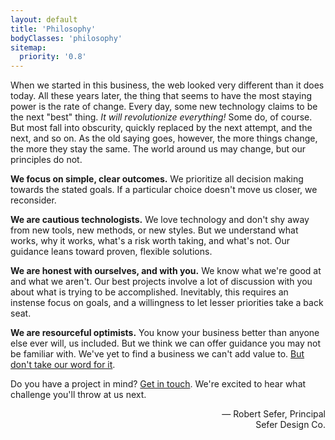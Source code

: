 ```yaml
---
layout: default
title: 'Philosophy'
bodyClasses: 'philosophy'
sitemap:
  priority: '0.8'
---
```


When we started in this business, the web looked very different than it does today. All these years later, the thing that seems to have the most staying power is the rate of change. Every day, some new technology claims to be the next "best" thing. *It will revolutionize everything!* Some do, of course. But most fall into obscurity, quickly replaced by the next attempt, and the next, and so on. As the old saying goes, however, the more things change, the more they stay the same. The world around us may change, but our principles do not.

**We focus on simple, clear outcomes.** We prioritize all decision making towards the stated goals. If a particular choice doesn't move us closer, we reconsider.

**We are cautious technologists.** We love technology and don't shy away from new tools, new methods, or new styles. But we understand what works, why it works, what's a risk worth taking, and what's not. Our guidance leans toward proven, flexible solutions.

**We are honest with ourselves, and with you.** We know what we're good at and what we aren't. Our best projects involve a lot of discussion with you about what is trying to be accomplished. Inevitably, this requires an instense focus on goals, and a willingness to let lesser priorities take a back seat.

**We are resourceful optimists.** You know your business better than anyone else ever will, us included. But we think we can offer guidance you may not be familiar with. We've yet to find a business we can't add value to. [But don't take our word for it](/case-studies/).

Do you have a project in mind? [Get in touch](/contact/). We're excited to hear what challenge you'll throw at us next.

<p style="text-align: right;">&mdash; Robert Sefer, Principal<br>Sefer Design Co.</p>
